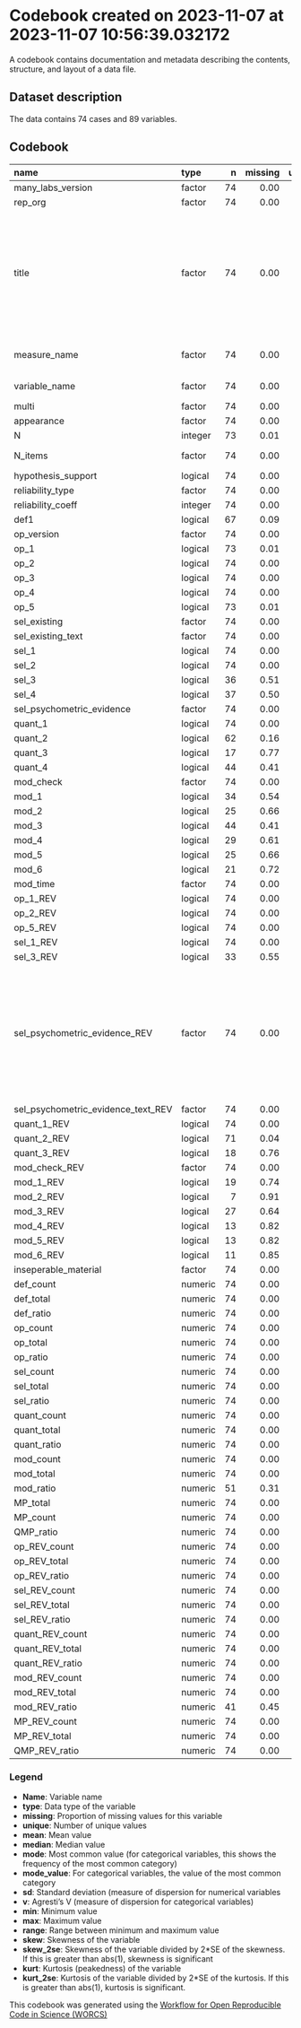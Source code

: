 Codebook created on 2023-11-07 at 2023-11-07 10:56:39.032172
================

A codebook contains documentation and metadata describing the contents,
structure, and layout of a data file.

## Dataset description

The data contains 74 cases and 89 variables.

## Codebook

| name                               | type    |   n | missing | unique |  mean | median |  mode | mode_value                                                                                                                  |    sd |    v |  min |    max |  range |  skew | skew_2se |  kurt | kurt_2se |
|:-----------------------------------|:--------|----:|--------:|-------:|------:|-------:|------:|:----------------------------------------------------------------------------------------------------------------------------|------:|-----:|-----:|-------:|-------:|------:|---------:|------:|---------:|
| many_labs_version                  | factor  |  74 |    0.00 |      5 |       |        | 35.00 | 3                                                                                                                           |       | 0.68 |      |        |        |       |          |       |          |
| rep_org                            | factor  |  74 |    0.00 |      2 |       |        | 74.00 | Replication                                                                                                                 |       | 0.00 |      |        |        |       |          |       |          |
| title                              | factor  |  74 |    0.00 |     61 |       |        |  3.00 | THE LOCAL-LADDER EFFECT AND SUBJECTIVE WELL-BEING (Anderson, Kraus, Galinsky & Keltner, 2012, Study 3).                     |       | 0.98 |      |        |        |       |          |       |          |
| measure_name                       | factor  |  74 |    0.00 |     74 |       |        |  2.00 | moral foundation questionnaire                                                                                              |       | 0.99 |      |        |        |       |          |       |          |
| variable_name                      | factor  |  74 |    0.00 |     74 |       |        |  2.00 | framing effect                                                                                                              |       | 0.99 |      |        |        |       |          |       |          |
| multi                              | factor  |  74 |    0.00 |      3 |       |        | 55.00 | False                                                                                                                       |       | 0.38 |      |        |        |       |          |       |          |
| appearance                         | factor  |  74 |    0.00 |      4 |       |        | 56.00 | 1                                                                                                                           |       | 0.38 |      |        |        |       |          |       |          |
| N                                  | integer |  73 |    0.01 |     57 | 66.25 |  68.00 | 68.00 |                                                                                                                             | 24.70 |      | 6.00 | 106.00 | 100.00 | -0.35 |    -0.62 | -0.77 |    -0.69 |
| N_items                            | factor  |  74 |    0.00 |      4 |       |        | 35.00 | 1 item measure                                                                                                              |       | 0.55 |      |        |        |       |          |       |          |
| hypothesis_support                 | logical |  74 |    0.00 |      3 |       |        | 40.00 | FALSE                                                                                                                       |       | 0.50 |      |        |        |       |          |       |          |
| reliability_type                   | factor  |  74 |    0.00 |      5 |       |        | 37.00 |                                                                                                                             |       | 0.55 |      |        |        |       |          |       |          |
| reliability_coeff                  | integer |  74 |    0.00 |      4 |  1.46 |   1.00 |  1.00 |                                                                                                                             |  2.38 |      | 1.00 |  16.00 |  15.00 |  5.21 |     9.32 | 26.52 |    24.03 |
| def1                               | logical |  67 |    0.09 |      3 |       |        | 34.00 | TRUE                                                                                                                        |       | 0.50 |      |        |        |       |          |       |          |
| op_version                         | factor  |  74 |    0.00 |     14 |       |        | 62.00 |                                                                                                                             |       | 0.30 |      |        |        |       |          |       |          |
| op_1                               | logical |  73 |    0.01 |      3 |       |        | 61.00 | TRUE                                                                                                                        |       | 0.27 |      |        |        |       |          |       |          |
| op_2                               | logical |  74 |    0.00 |      3 |       |        | 61.00 | TRUE                                                                                                                        |       | 0.29 |      |        |        |       |          |       |          |
| op_3                               | logical |  74 |    0.00 |      3 |       |        | 73.00 | TRUE                                                                                                                        |       | 0.03 |      |        |        |       |          |       |          |
| op_4                               | logical |  74 |    0.00 |      3 |       |        | 67.00 | TRUE                                                                                                                        |       | 0.17 |      |        |        |       |          |       |          |
| op_5                               | logical |  73 |    0.01 |      3 |       |        | 51.00 | TRUE                                                                                                                        |       | 0.42 |      |        |        |       |          |       |          |
| sel_existing                       | factor  |  74 |    0.00 |      4 |       |        | 70.00 | True, namely:                                                                                                               |       | 0.10 |      |        |        |       |          |       |          |
| sel_existing_text                  | factor  |  74 |    0.00 |     71 |       |        |  4.00 |                                                                                                                             |       | 0.98 |      |        |        |       |          |       |          |
| sel_1                              | logical |  74 |    0.00 |      3 |       |        | 63.00 | TRUE                                                                                                                        |       | 0.25 |      |        |        |       |          |       |          |
| sel_2                              | logical |  74 |    0.00 |      3 |       |        | 67.00 | TRUE                                                                                                                        |       | 0.17 |      |        |        |       |          |       |          |
| sel_3                              | logical |  36 |    0.51 |      2 |       |        | 38.00 |                                                                                                                             |       | 0.00 |      |        |        |       |          |       |          |
| sel_4                              | logical |  37 |    0.50 |      3 |       |        | 37.00 |                                                                                                                             |       | 0.15 |      |        |        |       |          |       |          |
| sel_psychometric_evidence          | factor  |  74 |    0.00 |      3 |       |        | 37.00 | None                                                                                                                        |       | 0.50 |      |        |        |       |          |       |          |
| quant_1                            | logical |  74 |    0.00 |      3 |       |        | 64.00 | TRUE                                                                                                                        |       | 0.23 |      |        |        |       |          |       |          |
| quant_2                            | logical |  62 |    0.16 |      3 |       |        | 53.00 | TRUE                                                                                                                        |       | 0.25 |      |        |        |       |          |       |          |
| quant_3                            | logical |  17 |    0.77 |      3 |       |        | 57.00 |                                                                                                                             |       | 0.42 |      |        |        |       |          |       |          |
| quant_4                            | logical |  44 |    0.41 |      3 |       |        | 30.00 |                                                                                                                             |       | 0.49 |      |        |        |       |          |       |          |
| mod_check                          | factor  |  74 |    0.00 |      4 |       |        | 51.00 | True                                                                                                                        |       | 0.47 |      |        |        |       |          |       |          |
| mod_1                              | logical |  34 |    0.54 |      3 |       |        | 40.00 |                                                                                                                             |       | 0.42 |      |        |        |       |          |       |          |
| mod_2                              | logical |  25 |    0.66 |      3 |       |        | 49.00 |                                                                                                                             |       | 0.32 |      |        |        |       |          |       |          |
| mod_3                              | logical |  44 |    0.41 |      3 |       |        | 30.00 |                                                                                                                             |       | 0.50 |      |        |        |       |          |       |          |
| mod_4                              | logical |  29 |    0.61 |      3 |       |        | 45.00 |                                                                                                                             |       | 0.19 |      |        |        |       |          |       |          |
| mod_5                              | logical |  25 |    0.66 |      3 |       |        | 49.00 |                                                                                                                             |       | 0.21 |      |        |        |       |          |       |          |
| mod_6                              | logical |  21 |    0.72 |      3 |       |        | 53.00 |                                                                                                                             |       | 0.49 |      |        |        |       |          |       |          |
| mod_time                           | factor  |  74 |    0.00 |      3 |       |        | 51.00 | Before                                                                                                                      |       | 0.43 |      |        |        |       |          |       |          |
| op_1_REV                           | logical |  74 |    0.00 |      3 |       |        | 72.00 | TRUE                                                                                                                        |       | 0.05 |      |        |        |       |          |       |          |
| op_2_REV                           | logical |  74 |    0.00 |      2 |       |        | 74.00 | TRUE                                                                                                                        |       | 0.00 |      |        |        |       |          |       |          |
| op_5_REV                           | logical |  74 |    0.00 |      3 |       |        | 62.00 | TRUE                                                                                                                        |       | 0.27 |      |        |        |       |          |       |          |
| sel_1_REV                          | logical |  74 |    0.00 |      3 |       |        | 71.00 | TRUE                                                                                                                        |       | 0.08 |      |        |        |       |          |       |          |
| sel_3_REV                          | logical |  33 |    0.55 |      3 |       |        | 41.00 |                                                                                                                             |       | 0.21 |      |        |        |       |          |       |          |
| sel_psychometric_evidence_REV      | factor  |  74 |    0.00 |      4 |       |        | 41.00 | Not Apllicable (only report this if psychometric evidence would not be possible for this measure, otherwise report as None) |       | 0.52 |      |        |        |       |          |       |          |
| sel_psychometric_evidence_text_REV | factor  |  74 |    0.00 |      4 |       |        | 72.00 |                                                                                                                             |       | 0.05 |      |        |        |       |          |       |          |
| quant_1_REV                        | logical |  74 |    0.00 |      3 |       |        | 68.00 | TRUE                                                                                                                        |       | 0.15 |      |        |        |       |          |       |          |
| quant_2_REV                        | logical |  71 |    0.04 |      3 |       |        | 64.00 | TRUE                                                                                                                        |       | 0.18 |      |        |        |       |          |       |          |
| quant_3_REV                        | logical |  18 |    0.76 |      3 |       |        | 56.00 |                                                                                                                             |       | 0.50 |      |        |        |       |          |       |          |
| mod_check_REV                      | factor  |  74 |    0.00 |      3 |       |        | 41.00 | True                                                                                                                        |       | 0.49 |      |        |        |       |          |       |          |
| mod_1_REV                          | logical |  19 |    0.74 |      2 |       |        | 55.00 |                                                                                                                             |       | 0.00 |      |        |        |       |          |       |          |
| mod_2_REV                          | logical |   7 |    0.91 |      3 |       |        | 67.00 |                                                                                                                             |       | 0.24 |      |        |        |       |          |       |          |
| mod_3_REV                          | logical |  27 |    0.64 |      3 |       |        | 47.00 |                                                                                                                             |       | 0.07 |      |        |        |       |          |       |          |
| mod_4_REV                          | logical |  13 |    0.82 |      3 |       |        | 61.00 |                                                                                                                             |       | 0.26 |      |        |        |       |          |       |          |
| mod_5_REV                          | logical |  13 |    0.82 |      3 |       |        | 61.00 |                                                                                                                             |       | 0.26 |      |        |        |       |          |       |          |
| mod_6_REV                          | logical |  11 |    0.85 |      3 |       |        | 63.00 |                                                                                                                             |       | 0.50 |      |        |        |       |          |       |          |
| inseperable_material               | factor  |  74 |    0.00 |      3 |       |        | 42.00 | True                                                                                                                        |       | 0.49 |      |        |        |       |          |       |          |
| def_count                          | numeric |  74 |    0.00 |      2 |  0.46 |   0.00 |  0.00 |                                                                                                                             |  0.50 |      | 0.00 |   1.00 |   1.00 |  0.16 |     0.29 | -2.00 |    -1.81 |
| def_total                          | numeric |  74 |    0.00 |      2 |  0.91 |   1.00 |  1.00 |                                                                                                                             |  0.29 |      | 0.00 |   1.00 |   1.00 | -2.71 |    -4.86 |  5.44 |     4.93 |
| def_ratio                          | numeric |  74 |    0.00 |      2 |  0.45 |   0.00 |  0.00 |                                                                                                                             |  0.50 |      | 0.00 |   1.00 |   1.00 |  0.21 |     0.38 | -1.98 |    -1.80 |
| op_count                           | numeric |  74 |    0.00 |      4 |  4.23 |   4.00 |  4.00 |                                                                                                                             |  0.80 |      | 2.00 |   5.00 |   3.00 | -0.74 |    -1.32 | -0.21 |    -0.19 |
| op_total                           | numeric |  74 |    0.00 |      2 |  4.97 |   5.00 |  5.00 |                                                                                                                             |  0.16 |      | 4.00 |   5.00 |   1.00 | -5.72 |   -10.24 | 31.09 |    28.18 |
| op_ratio                           | numeric |  74 |    0.00 |      5 |  0.15 |   0.20 |  0.20 |                                                                                                                             |  0.16 |      | 0.00 |   0.60 |   0.60 |  0.78 |     1.40 |  0.04 |     0.04 |
| sel_count                          | numeric |  74 |    0.00 |      4 |  1.80 |   2.00 |  2.00 |                                                                                                                             |  0.52 |      | 0.00 |   3.00 |   3.00 | -0.78 |    -1.40 |  1.21 |     1.09 |
| sel_total                          | numeric |  74 |    0.00 |      3 |  2.99 |   2.50 |  2.50 |                                                                                                                             |  1.00 |      | 2.00 |   4.00 |   2.00 |  0.03 |     0.05 | -2.01 |    -1.82 |
| sel_ratio                          | numeric |  74 |    0.00 |      6 |  0.31 |   0.42 |  0.42 |                                                                                                                             |  0.31 |      | 0.00 |   1.00 |   1.00 |  0.23 |     0.41 | -1.45 |    -1.32 |
| quant_count                        | numeric |  74 |    0.00 |      5 |  1.99 |   2.00 |  2.00 |                                                                                                                             |  0.80 |      | 0.00 |   4.00 |   4.00 |  0.18 |     0.32 |  0.50 |     0.45 |
| quant_total                        | numeric |  74 |    0.00 |      4 |  2.66 |   2.00 |  2.00 |                                                                                                                             |  0.85 |      | 1.00 |   4.00 |   3.00 |  0.42 |     0.76 | -1.07 |    -0.97 |
| quant_ratio                        | numeric |  74 |    0.00 |      7 |  0.20 |   0.00 |  0.00 |                                                                                                                             |  0.29 |      | 0.00 |   1.00 |   1.00 |  1.06 |     1.90 | -0.20 |    -0.18 |
| mod_count                          | numeric |  74 |    0.00 |      5 |  1.14 |   1.00 |  1.00 |                                                                                                                             |  1.16 |      | 0.00 |   4.00 |   4.00 |  0.77 |     1.38 | -0.21 |    -0.19 |
| mod_total                          | numeric |  74 |    0.00 |      7 |  2.41 |   3.00 |  3.00 |                                                                                                                             |  1.93 |      | 0.00 |   6.00 |   6.00 | -0.01 |    -0.02 | -1.36 |    -1.24 |
| mod_ratio                          | numeric |  51 |    0.31 |     10 |  0.55 |   0.50 |  0.50 |                                                                                                                             |  0.26 |      | 0.00 |   1.00 |   1.00 | -0.35 |    -0.52 |  0.09 |     0.07 |
| MP_total                           | numeric |  74 |    0.00 |     11 | 13.93 |  14.00 | 14.00 |                                                                                                                             |  2.72 |      | 9.00 |  19.00 |  10.00 | -0.08 |    -0.15 | -0.86 |    -0.78 |
| MP_count                           | numeric |  74 |    0.00 |     10 |  9.61 |  10.00 | 10.00 |                                                                                                                             |  2.03 |      | 5.00 |  15.00 |  10.00 | -0.07 |    -0.13 | -0.10 |    -0.09 |
| QMP_ratio                          | numeric |  74 |    0.00 |     33 |  0.29 |   0.29 |  0.29 |                                                                                                                             |  0.17 |      | 0.01 |   0.69 |   0.68 |  0.19 |     0.34 | -0.69 |    -0.63 |
| op_REV_count                       | numeric |  74 |    0.00 |      3 |  4.70 |   5.00 |  5.00 |                                                                                                                             |  0.59 |      | 3.00 |   5.00 |   2.00 | -1.79 |    -3.21 |  2.04 |     1.85 |
| op_REV_total                       | numeric |  74 |    0.00 |      1 |  5.00 |   5.00 |  5.00 |                                                                                                                             |  0.00 |      | 5.00 |   5.00 |   0.00 |       |          |       |          |
| op_REV_ratio                       | numeric |  74 |    0.00 |      3 |  0.06 |   0.00 |  0.00 |                                                                                                                             |  0.12 |      | 0.00 |   0.40 |   0.40 |  1.79 |     3.21 |  2.04 |     1.85 |
| sel_REV_count                      | numeric |  74 |    0.00 |      4 |  1.96 |   2.00 |  2.00 |                                                                                                                             |  0.48 |      | 1.00 |   4.00 |   3.00 |  0.61 |     1.10 |  4.50 |     4.07 |
| sel_REV_total                      | numeric |  74 |    0.00 |      3 |  2.95 |   3.00 |  3.00 |                                                                                                                             |  0.96 |      | 2.00 |   4.00 |   2.00 |  0.11 |     0.19 | -1.93 |    -1.75 |
| sel_REV_ratio                      | numeric |  74 |    0.00 |      6 |  0.26 |   0.25 |  0.25 |                                                                                                                             |  0.27 |      | 0.00 |   0.75 |   0.75 |  0.31 |     0.56 | -1.50 |    -1.36 |
| quant_REV_count                    | numeric |  74 |    0.00 |      4 |  2.24 |   2.00 |  2.00 |                                                                                                                             |  0.66 |      | 1.00 |   4.00 |   3.00 |  0.56 |     1.01 |  0.53 |     0.48 |
| quant_REV_total                    | numeric |  74 |    0.00 |      3 |  2.80 |   3.00 |  3.00 |                                                                                                                             |  0.81 |      | 2.00 |   4.00 |   2.00 |  0.38 |     0.67 | -1.40 |    -1.27 |
| quant_REV_ratio                    | numeric |  74 |    0.00 |      6 |  0.16 |   0.00 |  0.00 |                                                                                                                             |  0.23 |      | 0.00 |   0.75 |   0.75 |  1.03 |     1.85 | -0.26 |    -0.24 |
| mod_REV_count                      | numeric |  74 |    0.00 |      5 |  1.07 |   1.00 |  1.00 |                                                                                                                             |  1.19 |      | 0.00 |   4.00 |   4.00 |  0.70 |     1.25 | -0.59 |    -0.53 |
| mod_REV_total                      | numeric |  74 |    0.00 |      5 |  1.22 |   1.00 |  1.00 |                                                                                                                             |  1.31 |      | 0.00 |   4.00 |   4.00 |  0.66 |     1.18 | -0.72 |    -0.65 |
| mod_REV_ratio                      | numeric |  41 |    0.45 |      6 |  0.12 |   0.00 |  0.00 |                                                                                                                             |  0.25 |      | 0.00 |   1.00 |   1.00 |  2.36 |     3.19 |  5.18 |     3.57 |
| MP_REV_count                       | numeric |  74 |    0.00 |      8 | 10.43 |  10.00 | 10.00 |                                                                                                                             |  1.77 |      | 7.00 |  14.00 |   7.00 |  0.12 |     0.21 | -0.43 |    -0.39 |
| MP_REV_total                       | numeric |  74 |    0.00 |      9 | 12.86 |  13.00 | 13.00 |                                                                                                                             |  2.10 |      | 9.00 |  17.00 |   8.00 |  0.01 |     0.02 | -1.03 |    -0.93 |
| QMP_REV_ratio                      | numeric |  74 |    0.00 |     29 |  0.18 |   0.17 |  0.17 |                                                                                                                             |  0.14 |      | 0.01 |   0.50 |   0.49 |  0.56 |     1.01 | -0.49 |    -0.44 |

### Legend

- **Name**: Variable name
- **type**: Data type of the variable
- **missing**: Proportion of missing values for this variable
- **unique**: Number of unique values
- **mean**: Mean value
- **median**: Median value
- **mode**: Most common value (for categorical variables, this shows the
  frequency of the most common category)
- **mode_value**: For categorical variables, the value of the most
  common category
- **sd**: Standard deviation (measure of dispersion for numerical
  variables
- **v**: Agresti’s V (measure of dispersion for categorical variables)
- **min**: Minimum value
- **max**: Maximum value
- **range**: Range between minimum and maximum value
- **skew**: Skewness of the variable
- **skew_2se**: Skewness of the variable divided by 2\*SE of the
  skewness. If this is greater than abs(1), skewness is significant
- **kurt**: Kurtosis (peakedness) of the variable
- **kurt_2se**: Kurtosis of the variable divided by 2\*SE of the
  kurtosis. If this is greater than abs(1), kurtosis is significant.

This codebook was generated using the [Workflow for Open Reproducible
Code in Science (WORCS)](https://osf.io/zcvbs/)
